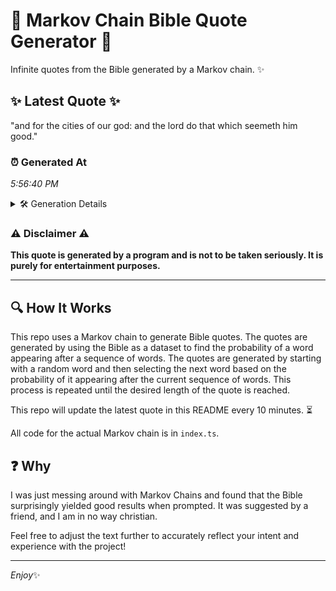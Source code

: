 # 📖 Markov Chain Bible Quote Generator 📖

Infinite quotes from the Bible generated by a Markov chain. ✨

## ✨ Latest Quote ✨
"and for the cities of our god: and the lord do that which seemeth him good."

### ⏰ Generated At
*5:56:40 PM*

<details>
    <summary>🛠️ Generation Details</summary>
    <p>
        <strong>🌱 Seed:</strong> and<br>
        <strong>🔄 Iterations:</strong> 15<br>
        <strong>📜 Context History:</strong><br>[ and ]: for<br>[ and, for ]: the<br>[ and, for, the ]: cities<br>[ and, for, the, cities ]: of<br>[ and, for, the, cities, of ]: our<br>[ and, for, the, cities, of, our ]: god:<br>[ for, the, cities, of, our, god: ]: and<br>[ the, cities, of, our, god:, and ]: the<br>[ cities, of, our, god:, and, the ]: lord<br>[ of, our, god:, and, the, lord ]: do<br>[ our, god:, and, the, lord, do ]: that<br>[ god:, and, the, lord, do, that ]: which<br>[ and, the, lord, do, that, which ]: seemeth<br>[ the, lord, do, that, which, seemeth ]: him<br>[ lord, do, that, which, seemeth, him ]: good.<br>
    </p>
</details>

### ⚠️ Disclaimer ⚠️
**This quote is generated by a program and is not to be taken seriously. It is purely for entertainment purposes.**

---

## 🔍 How It Works

This repo uses a Markov chain to generate Bible quotes. The quotes are generated by using the Bible as a dataset to find the probability of a word appearing after a sequence of words. The quotes are generated by starting with a random word and then selecting the next word based on the probability of it appearing after the current sequence of words. This process is repeated until the desired length of the quote is reached.

This repo will update the latest quote in this README every 10 minutes. ⏳

All code for the actual Markov chain is in `index.ts`.

## ❓ Why

I was just messing around with Markov Chains and found that the Bible surprisingly yielded good results when prompted. 
It was suggested by a friend, and I am in no way christian.

Feel free to adjust the text further to accurately reflect your intent and experience with the project!

---

*Enjoy*✨
